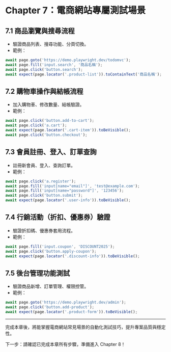 # Chapter 7：電商網站專屬測試場景

## 7.1 商品瀏覽與搜尋流程
- 驗證商品列表、搜尋功能、分頁切換。
- 範例：
```js
await page.goto('https://demo.playwright.dev/todomvc');
await page.fill('input.search', '商品名稱');
await page.click('button.search');
await expect(page.locator('.product-list')).toContainText('商品名稱');
```

## 7.2 購物車操作與結帳流程
- 加入購物車、修改數量、結帳驗證。
- 範例：
```js
await page.click('button.add-to-cart');
await page.click('a.cart');
await expect(page.locator('.cart-item')).toBeVisible();
await page.click('button.checkout');
```

## 7.3 會員註冊、登入、訂單查詢
- 註冊新會員、登入、查詢訂單。
- 範例：
```js
await page.click('a.register');
await page.fill('input[name="email"]', 'test@example.com');
await page.fill('input[name="password"]', '123456');
await page.click('button.submit');
await expect(page.locator('.user-info')).toBeVisible();
```

## 7.4 行銷活動（折扣、優惠券）驗證
- 驗證折扣碼、優惠券套用流程。
- 範例：
```js
await page.fill('input.coupon', 'DISCOUNT2025');
await page.click('button.apply-coupon');
await expect(page.locator('.discount-info')).toBeVisible();
```

## 7.5 後台管理功能測試
- 驗證商品新增、訂單管理、權限控管。
- 範例：
```js
await page.goto('https://demo.playwright.dev/admin');
await page.click('button.add-product');
await expect(page.locator('.product-form')).toBeVisible();
```

---

完成本章後，將能掌握電商網站常見場景的自動化測試技巧，提升專案品質與穩定性。

下一步：請確認已完成本章所有步驟，準備進入 Chapter 8！
